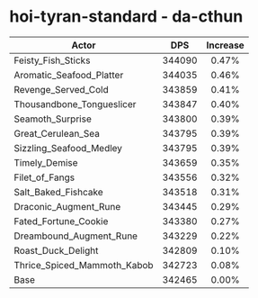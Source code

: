 # hoi-tyran-standard - da-cthun
| Actor | DPS | Increase |
|---|:---:|:---:|
|Feisty_Fish_Sticks|344090|0.47%|
|Aromatic_Seafood_Platter|344035|0.46%|
|Revenge_Served_Cold|343859|0.41%|
|Thousandbone_Tongueslicer|343847|0.40%|
|Seamoth_Surprise|343800|0.39%|
|Great_Cerulean_Sea|343795|0.39%|
|Sizzling_Seafood_Medley|343795|0.39%|
|Timely_Demise|343659|0.35%|
|Filet_of_Fangs|343556|0.32%|
|Salt_Baked_Fishcake|343518|0.31%|
|Draconic_Augment_Rune|343445|0.29%|
|Fated_Fortune_Cookie|343380|0.27%|
|Dreambound_Augment_Rune|343229|0.22%|
|Roast_Duck_Delight|342809|0.10%|
|Thrice_Spiced_Mammoth_Kabob|342723|0.08%|
|Base|342465|0.00%|
